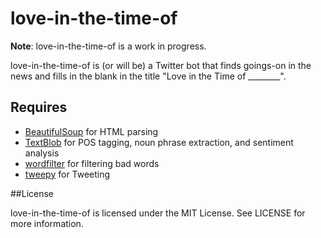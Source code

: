 love-in-the-time-of
===================

**Note**: love-in-the-time-of is a work in progress.

love-in-the-time-of is (or will be) a Twitter bot that finds goings-on in the news and fills in the blank in the title "Love in the Time of ________".

## Requires ##
* [BeautifulSoup](http://www.crummy.com/software/BeautifulSoup/) for HTML parsing
* [TextBlob](http://textblob.readthedocs.io/en/dev/index.html) for POS tagging, noun phrase extraction, and sentiment analysis
* [wordfilter](https://github.com/dariusk/wordfilter) for filtering bad words 
* [tweepy](https://github.com/tweepy/tweepy) for Tweeting

##License

love-in-the-time-of is licensed under the MIT License. See LICENSE for more information.